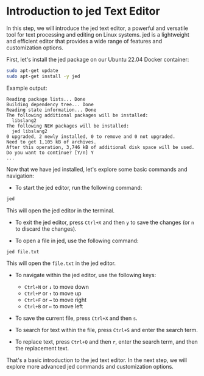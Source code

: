 # Introduction to jed Text Editor

In this step, we will introduce the jed text editor, a powerful and versatile tool for text processing and editing on Linux systems. jed is a lightweight and efficient editor that provides a wide range of features and customization options.

First, let's install the jed package on our Ubuntu 22.04 Docker container:

```bash
sudo apt-get update
sudo apt-get install -y jed
```

Example output:

```
Reading package lists... Done
Building dependency tree... Done
Reading state information... Done
The following additional packages will be installed:
  libslang2
The following NEW packages will be installed:
  jed libslang2
0 upgraded, 2 newly installed, 0 to remove and 0 not upgraded.
Need to get 1,105 kB of archives.
After this operation, 3,746 kB of additional disk space will be used.
Do you want to continue? [Y/n] Y
...
```

Now that we have jed installed, let's explore some basic commands and navigation:

- To start the jed editor, run the following command:

```bash
jed
```

This will open the jed editor in the terminal.

- To exit the jed editor, press `Ctrl+X` and then `y` to save the changes (or `n` to discard the changes).

- To open a file in jed, use the following command:

```bash
jed file.txt
```

This will open the `file.txt` in the jed editor.

- To navigate within the jed editor, use the following keys:

  - `Ctrl+N` or `↓` to move down
  - `Ctrl+P` or `↑` to move up
  - `Ctrl+F` or `→` to move right
  - `Ctrl+B` or `←` to move left

- To save the current file, press `Ctrl+X` and then `s`.

- To search for text within the file, press `Ctrl+S` and enter the search term.

- To replace text, press `Ctrl+Q` and then `r`, enter the search term, and then the replacement text.

That's a basic introduction to the jed text editor. In the next step, we will explore more advanced jed commands and customization options.
